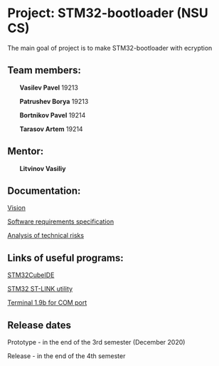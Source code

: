 # Project: STM32-bootloader (NSU CS)
The main goal of project is to make STM32-bootloader with ecryption

## Team members:
&nbsp;&nbsp;&nbsp;&nbsp;&nbsp;&nbsp; **Vasilev Pavel** 19213<br/>

&nbsp;&nbsp;&nbsp;&nbsp;&nbsp;&nbsp; **Patrushev Borya** 19213<br/>

&nbsp;&nbsp;&nbsp;&nbsp;&nbsp;&nbsp; **Bortnikov Pavel** 19214<br/>

&nbsp;&nbsp;&nbsp;&nbsp;&nbsp;&nbsp; **Tarasov Artem** 19214<br/>

## Mentor:

&nbsp;&nbsp;&nbsp;&nbsp;&nbsp;&nbsp; **Litvinov Vasiliy**<br/>

## Documentation:

[Vision](https://github.com/Artemonchik/STM32-bootloader/blob/master/_Vision.pdf)

[Software requirements specification](https://github.com/Artemonchik/STM32-bootloader/blob/master/SRS.docx.pdf)

[Analysis of technical risks](https://github.com/Artemonchik/STM32-bootloader/blob/master/ATR.pdf)

## Links of useful programs:

[STM32CubeIDE](https://www.st.com/en/development-tools/stm32cubeide.html)

[STM32 ST-LINK utility](https://www.st.com/en/development-tools/stsw-link004.html)

[Terminal 1.9b for COM port](https://micro-pi.ru/wp-content/uploads/2016/10/Terminal1_9_b.zip)

## Release dates
Prototype - in the end of the 3rd semester (December 2020)

Release - in the end of the 4th semester
